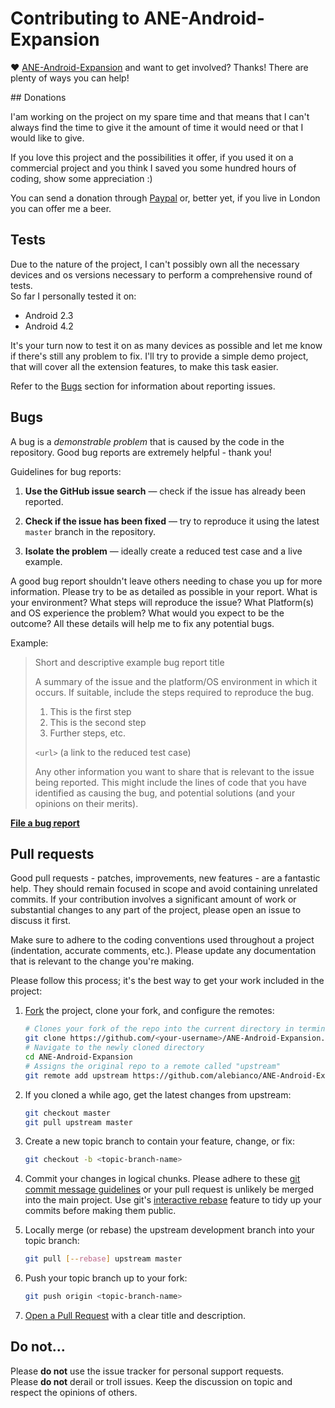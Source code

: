 # Contributing to ANE-Android-Expansion♥ [ANE-Android-Expansion](https://github.com/alebianco/ANE-Android-Expansion) and want to get involved?Thanks! There are plenty of ways you can help!## DonationsI'am working on the project on my spare time and that means that I can't always find the time to give it the amount of time it would need or that I would like to give.If you love this project and the possibilities it offer, if you used it on a commercial project and you think I saved you some hundred hours of coding, show some appreciation :)You can send a donation through [Paypal](https://www.paypal.com/cgi-bin/webscr?cmd=_donations&business=cyberpunk82%40gmail%2ecom&lc=IT&currency_code=EUR&bn=PP%2dDonationsBF%3abtn_donate_SM%2egif%3aNonHosted) or, better yet, if you live in London you can offer me a beer.## TestsDue to the nature of the project, I can't possibly own all the necessary devices and os versions necessary to perform a comprehensive round of tests.  So far I personally tested it on:* Android 2.3* Android 4.2It's your turn now to test it on as many devices as possible and let me know if there's still any problem to fix. I'll try to provide a simple demo project, that will cover all the extension features, to make this task easier.Refer to the [Bugs](#Bugs) section for information about reporting issues.## BugsA bug is a _demonstrable problem_ that is caused by the code in therepository. Good bug reports are extremely helpful - thank you!Guidelines for bug reports:1. **Use the GitHub issue search** &mdash; check if the issue has already been   reported.2. **Check if the issue has been fixed** &mdash; try to reproduce it using the   latest `master` branch in the repository.3. **Isolate the problem** &mdash; ideally create a reduced test   case and a live example.A good bug report shouldn't leave others needing to chase you up for moreinformation. Please try to be as detailed as possible in your report. What isyour environment? What steps will reproduce the issue? What Platform(s) and OSexperience the problem? What would you expect to be the outcome? All thesedetails will help me to fix any potential bugs.Example:> Short and descriptive example bug report title>> A summary of the issue and the platform/OS environment in which it occurs. If> suitable, include the steps required to reproduce the bug.>> 1. This is the first step> 2. This is the second step> 3. Further steps, etc.>> `<url>` (a link to the reduced test case)>> Any other information you want to share that is relevant to the issue being> reported. This might include the lines of code that you have identified as> causing the bug, and potential solutions (and your opinions on their> merits).**[File a bug report](https://github.com/alebianco/ANE-Android-Expansion/issues/)**## Pull requestsGood pull requests - patches, improvements, new features - are a fantastichelp. They should remain focused in scope and avoid containing unrelatedcommits. If your contribution involves a significant amount of work or substantialchanges to any part of the project, please open an issue to discuss it first.Make sure to adhere to the coding conventions used throughout a project(indentation, accurate comments, etc.). Please update any documentation that isrelevant to the change you're making.Please follow this process; it's the best way to get your work included in theproject:1. [Fork](http://help.github.com/fork-a-repo/) the project, clone your fork,   and configure the remotes:   ```bash   # Clones your fork of the repo into the current directory in terminal   git clone https://github.com/<your-username>/ANE-Android-Expansion.git   # Navigate to the newly cloned directory   cd ANE-Android-Expansion   # Assigns the original repo to a remote called "upstream"   git remote add upstream https://github.com/alebianco/ANE-Android-Expansion.git   ```2. If you cloned a while ago, get the latest changes from upstream:   ```bash   git checkout master   git pull upstream master   ```3. Create a new topic branch to contain your feature, change, or fix:   ```bash   git checkout -b <topic-branch-name>   ```4. Commit your changes in logical chunks. Please adhere to these [git commit   message   guidelines](http://tbaggery.com/2008/04/19/a-note-about-git-commit-messages.html)   or your pull request is unlikely be merged into the main project. Use git's   [interactive rebase](https://help.github.com/articles/interactive-rebase)   feature to tidy up your commits before making them public.5. Locally merge (or rebase) the upstream development branch into your topic branch:   ```bash   git pull [--rebase] upstream master   ```6. Push your topic branch up to your fork:   ```bash   git push origin <topic-branch-name>   ```10. [Open a Pull Request](https://help.github.com/articles/using-pull-requests) with a    clear title and description.## Do not…Please **do not** use the issue tracker for personal support requests.  Please **do not** derail or troll issues. Keep thediscussion on topic and respect the opinions of others.